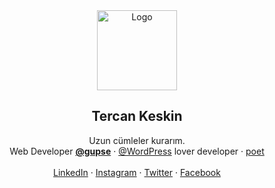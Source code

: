 <div align="center">
  <a href="https://tercan.net/" title="karalama defterim">
    <img src="https://tercan.net/i/tercan-keskin-300x300.png" alt="Logo" width="128" height="128">
  </a>

  <h2 align="center">Tercan Keskin</h2>

  <p align="center">
  Uzun cümleler kurarım.
  <br />
  Web Developer <a href="https://www.gupse.com/" title="Gupse Bilgi Teknolojileri"><strong>@gupse</strong></a>
  ·
  <a href="https://github.com/wordpress/">@WordPress</a> lover developer
  ·
  <a href="https://tercan.net/siirlerim/">poet</a>
  <br />
  <br />
  <a href="https://www.linkedin.com/in/tercan/" title="Follow on Linkedin">LinkedIn</a> · 
  <a href="https://www.instagram.com/tercankeskin" title="Follow on Instagram">Instagram</a> · 
  <a href="https://twitter.com/tercankeskin" title="Follow on Twitter">Twitter</a> · 
  <a href="https://www.facebook.com/tercankeskin" title="Follow on Facebook">Facebook</a>
</div>
